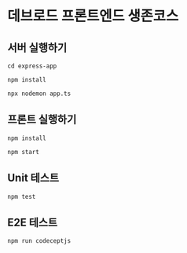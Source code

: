 # 데브로드 프론트엔드 생존코스

## 서버 실행하기

```shell
cd express-app

npm install

npx nodemon app.ts
```

## 프론트 실행하기

```shell
npm install

npm start
```

## Unit 테스트

```shell
npm test
```

## E2E 테스트

```shell
npm run codeceptjs
```
